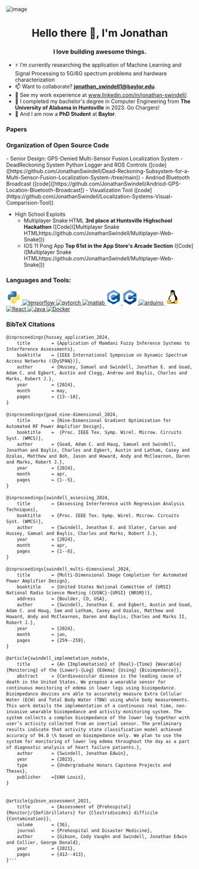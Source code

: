 <img width="838" alt="image" src="https://github.com/user-attachments/assets/2835e441-e3c5-47c3-b64d-2433a48ccb47"><h1 align="center">Hello there 👋, I'm Jonathan</h1>
<h3 align="center">I love building awesome things.</h3>

- ⚡ I’m currently researching the application of Machine Learning and Signal Processing to 5G/6G spectrum problems and hardware characterization
- 📫 Want to collaborate? **jonathan_swindell1@baylor.edu**.
- 👀 See my work experience at www.linkedin.com/in/jonathan-swindell/.
- 🚀 I completed my bachelor's degree in Computer Engineering from **The University of Alabama in Huntsville** in 2023. Go Chargers!
- 🐻 And I am now a **PhD Student** at **Baylor**. 

<h3 align="left">Papers</h3>


<h3 align="left">Organization of Open Source Code</h3>
- Senior Design: GPS-Denied Multi-Sensor Fusion Localization System
 	- DeadReckoning System Python Logger and ROS Controls ([code]([https://github.com/JonathanSwindell/Dead-Reckoning-Subsystem-for-a-Multi-Sensor-Fusion-Localization-System-/tree/main))
  	- Andriod Bluetooth Broadcast ([code]([https://github.com/JonathanSwindell/Andriod-GPS-Location-Bluetooth-Broadcast])
  	- Visualization Tool ([code](https://github.com/JonathanSwindell/Localization-Systems-Visual-Comparision-Tool))

- High School Exploits
	- Multiplayer Snake HTML **3rd place at Huntsville Highschool Hackathon** ([Code]([Multiplayer Snake HTMLhttps://github.com/JonathanSwindell/Multiplayer-Web-Snake]))
 	- IOS 11 Pong App **Top 61st in the App Store's Arcade Section** ([Code]([Multiplayer Snake HTMLhttps://github.com/JonathanSwindell/Multiplayer-Web-Snake]))

<h3 align="left">Languages and Tools:</h3>
<p align="left"> 
<!--Python--><a href="https://www.python.org" target="_blank"> <img src="https://raw.githubusercontent.com/devicons/devicon/master/icons/python/python-original.svg" alt="python" width="40" height="40"/> <!--TensorFlow--> <a href="https://www.tensorflow.org/" target="_blank"> <img src="https://upload.wikimedia.org/wikipedia/commons/a/ab/TensorFlow_logo.svg" alt="tensorflow" width="80" height="40"/> <!--PyTorch--> <a href="https://pytorch.org" target="_blank"> <img src="https://upload.wikimedia.org/wikipedia/commons/9/96/Pytorch_logo.png" alt="pytorch" width="80" height="40"/> <!--Matlab--><a href="https://www.mathworks.com/" target="_blank"> <img src="https://upload.wikimedia.org/wikipedia/commons/2/21/Matlab_Logo.png" alt="matlab" width="40" height="40"/> </a> <!--C--><a href="https://www.cprogramming.com/" target="_blank"> <img src="https://raw.githubusercontent.com/devicons/devicon/master/icons/c/c-original.svg" alt="c" width="40" height="40"/> </a> <!--C++--><a href="https://www.w3schools.com/cpp/" target="_blank"> <img src="https://raw.githubusercontent.com/devicons/devicon/master/icons/cplusplus/cplusplus-original.svg" alt="cplusplus" width="40" height="40"/> </a><!--Arduino--><a href="https://www.arduino.cc/" target="_blank"> <img src="https://cdn.worldvectorlogo.com/logos/arduino-1.svg" alt="arduino" width="40" height="40"/> </a></a><!--Linux--><a href="https://www.linux.org/" target="_blank"> <img src="https://raw.githubusercontent.com/devicons/devicon/master/icons/linux/linux-original.svg" alt="linux" width="40" height="40"/> </a> </a> <!-- React --><a href="https://react.dev" target="_blank"> <img src="https://upload.wikimedia.org/wikipedia/commons/thumb/a/a7/React-icon.svg/2300px-React-icon.svg.png" alt="React" width="40" height="40"/> </a> <!-- Java --><a href="https://https://www.java.com/en/" target="_blank"> <img src="https://cdn.freebiesupply.com/logos/large/2x/java-14-logo-png-transparent.png" alt="Java" width="40" height="40"/> </a> <!-- Docker --> <a href="https://www.docker.com" target="_blank"> <img src="https://www.docker.com/wp-content/uploads/2022/03/Moby-logo.png" alt="Docker" width="40" height="40"/> </a> 

<h3 align="left">BibTeX Citations</h3>

```
@inproceedings{hussey_application_2024,
	title        = {Application of Mamdani Fuzzy Inference Systems to Interference Assessments},
	booktitle    = {IEEE International Symposium on Dynamic Spectrum Access Networks ({DySPAN})},
	author       = {Hussey, Samuel and Swindell, Jonathan E. and Goad, Adam C. and Egbert, Austin and Clegg, Andrew and Baylis, Charles and Marks, Robert J.},
	year         = {2024},
	month        = may,
	pages        = {13--18},
}

@inproceedings{goad_nine-dimensional_2024,
	title        = {Nine-Dimensional Gradient Optimization for Automated RF Power Amplifier Design},
	booktitle    =  {Proc. IEEE Tex. Symp. Wirel. Microw. Circuits Syst. (WMCS)},
	author       = {Goad, Adam C. and Haug, Samuel and Swindell, Jonathan and Baylis, Charles and Egbert, Austin and Latham, Casey and Ozalas, Matthew and Boh, Jason and Howard, Andy and McClearnon, Daren and Marks, Robert J.},
	year         = {2024},
	month        = apr,
	pages        = {1--5},
}

@inproceedings{swindell_assessing_2024,
	title        = {Assessing Interference with Regression Analysis Techniques},
	booktitle    = {Proc. IEEE Tex. Symp. Wirel. Microw. Circuits Syst. (WMCS)},
	author       = {Swindell, Jonathan E. and Slater, Carson and Hussey, Samuel and Baylis, Charles and Marks, Robert J.},
	year         = {2024},
	month        = apr,
	pages        = {1--6},
}

@inproceedings{swindell_multi-dimensional_2024,
	title        = {Multi-Dimensional Image Completion for Automated Power Amplifier Design},
	booktitle    = {United States National Committee of {URSI} National Radio Science Meeting ({USNC}-{URSI} {NRSM})},
	address      = {Boulder, CO, USA},
	author 		 = {Swindell, Jonathan E. and Egbert, Austin and Goad, Adam C. and Haug, Sam and Latham, Casey and Ozalas, Matthew and Howard, Andy and McClearnon, Daren and Baylis, Charles and Marks II, Robert J.},
	year         = {2024},
	month        = jan,
	pages        = {259--259},
}

@article{swindell_implemetation_nodate,
	title        = {An {Implemetation} of {Real}-{Time} {Wearable} {Monitoring} of the {Lower}-{Leg} {Edema} {Using} {Bioimpedance}},
	abstract     = {Cardiovascular disease is the leading cause of death in the United States. We propose a wearable sensor for continuous monitoring of edema in lower legs using bioimpedance. Bioimpedance devices are able to accurately measure Extra Cellular Water (ECW) and Total Body Water (TBW) using whole body measurements. This work details the implementation of a continuous real time, non-invasive wearable bioimpedance and activity monitoring system. The system collects a complex bioimpedance of the lower leg together with user’s activity collected from an inertial sensor. The preliminary results indicate that activity state classification model achieved accuracy of 94.0 \% based on bioimpedance only. We plan to use the system for monitoring of lower leg edema throughout the day as a part of diagnostic analysis of heart failure patients.},
	author       = {Swindell, Jonathan Edwin},
	year         = {2023},
	type         = {Undergraduate Honors Capstone Projects and Theses},
	publisher    ={UAH Louis},
}


@article{gibson_assessment_2021,
	title        = {Assessment of {Prehospital} {Monitor}/{Defibrillators} for {Clostridioides} difficile {Contamination}},
	volume       = {36},
	journal      = {Prehospital and Disaster Medicine},
	author       = {Gibson, Cody Vaughn and Swindell, Jonathan Edwin and Collier, George Donald},
	year         = {2021},
	pages        = {412--413},
}'''


